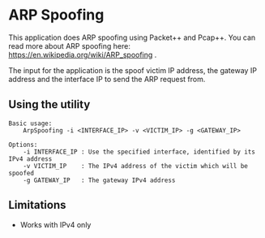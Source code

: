 ARP Spoofing
============

This application does ARP spoofing using Packet++ and Pcap++. You can read more about ARP spoofing here: https://en.wikipedia.org/wiki/ARP_spoofing .

The input for the application is the spoof victim IP address, the gateway IP address and the interface IP to send the ARP request from.

Using the utility
-----------------
	Basic usage:
		ArpSpoofing -i <INTERFACE_IP> -v <VICTIM_IP> -g <GATEWAY_IP>

	Options:
		-i INTERFACE_IP : Use the specified interface, identified by its IPv4 address
		-v VICTIM_IP    : The IPv4 address of the victim which will be spoofed
		-g GATEWAY_IP   : The gateway IPv4 address

Limitations
-----------
- Works with IPv4 only
